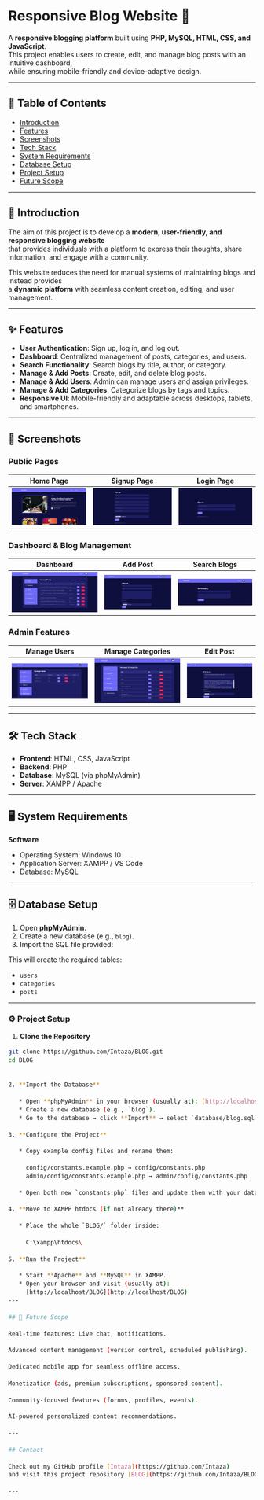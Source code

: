 # Responsive Blog Website 📰

A **responsive blogging platform** built using **PHP, MySQL, HTML, CSS, and JavaScript**.  
This project enables users to create, edit, and manage blog posts with an intuitive dashboard,  
while ensuring mobile-friendly and device-adaptive design.

---

## 📖 Table of Contents
- [Introduction](#introduction)
- [Features](#features)
- [Screenshots](#screenshots)
- [Tech Stack](#tech-stack)
- [System Requirements](#system-requirements)
- [Database Setup](#database-setup)
- [Project Setup](#project-setup)
- [Future Scope](#future-scope)

---

## 🔰 Introduction
The aim of this project is to develop a **modern, user-friendly, and responsive blogging website**  
that provides individuals with a platform to express their thoughts, share information, and engage with a community.  

This website reduces the need for manual systems of maintaining blogs and instead provides  
a **dynamic platform** with seamless content creation, editing, and user management.

---

## ✨ Features
- **User Authentication**: Sign up, log in, and log out.
- **Dashboard**: Centralized management of posts, categories, and users.
- **Search Functionality**: Search blogs by title, author, or category.
- **Manage & Add Posts**: Create, edit, and delete blog posts.
- **Manage & Add Users**: Admin can manage users and assign privileges.
- **Manage & Add Categories**: Categorize blogs by tags and topics.
- **Responsive UI**: Mobile-friendly and adaptable across desktops, tablets, and smartphones.

---
## 📸 Screenshots

### Public Pages
| Home Page | Signup Page | Login Page |
|-----------|-------------|------------|
| ![Home](screenshots/home.png) | ![Signup](screenshots/signup.png) | ![Login](screenshots/login.png) |

### Dashboard & Blog Management
| Dashboard | Add Post | Search Blogs |
|-----------|----------|--------------|
| ![Dashboard](screenshots/dashboard.png) | ![Add Post](screenshots/add-post.png) | ![Add Category](screenshots/add-category.png) | ![Search](screenshots/search.png) |

### Admin Features
| Manage Users | Manage Categories | Edit Post |
|--------------|-------------------|-----------|
| ![Manage Users](screenshots/manage-users.png) | ![Manage Categories](screenshots/manage-categories.png) | ![Edit Post](screenshots/edit-post.png) |

---

## 🛠 Tech Stack
- **Frontend**: HTML, CSS, JavaScript  
- **Backend**: PHP  
- **Database**: MySQL (via phpMyAdmin)  
- **Server**: XAMPP / Apache  

---

## 🖥 System Requirements

**Software**  
- Operating System: Windows 10  
- Application Server: XAMPP / VS Code  
- Database: MySQL  

---

## 🗄 Database Setup
1. Open **phpMyAdmin**.  
2. Create a new database (e.g., `blog`).  
3. Import the SQL file provided:  

This will create the required tables:  
- `users`  
- `categories`  
- `posts`  

---

### ⚙️ Project Setup 

1. **Clone the Repository**

```bash
git clone https://github.com/Intaza/BLOG.git
cd BLOG


2. **Import the Database**

   * Open **phpMyAdmin** in your browser (usually at): [http://localhost/phpmyadmin](http://localhost/phpmyadmin)
   * Create a new database (e.g., `blog`).
   * Go to the database → click **Import** → select `database/blog.sql` → click **Go**.

3. **Configure the Project**

   * Copy example config files and rename them:

     config/constants.example.php → config/constants.php
     admin/config/constants.example.php → admin/config/constants.php

   * Open both new `constants.php` files and update them with your database details.

4. **Move to XAMPP htdocs (if not already there)**

   * Place the whole `BLOG/` folder inside:

     C:\xampp\htdocs\

5. **Run the Project**

   * Start **Apache** and **MySQL** in XAMPP.
   * Open your browser and visit (usually at):
     [http://localhost/BLOG](http://localhost/BLOG)     
---

## 🚀 Future Scope

Real-time features: Live chat, notifications.

Advanced content management (version control, scheduled publishing).

Dedicated mobile app for seamless offline access.

Monetization (ads, premium subscriptions, sponsored content).

Community-focused features (forums, profiles, events).

AI-powered personalized content recommendations.

--- 

## Contact

Check out my GitHub profile [Intaza](https://github.com/Intaza)  
and visit this project repository [BLOG](https://github.com/Intaza/BLOG)

---